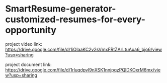 # SmartResume-generator-customized-resumes-for-every-opportunity

project video link:
     https://drive.google.com/file/d/1iOIaaKC2v2sVmxFRtZArLtuAua6_bjo6/view?usp=sharing

project document link:
      https://drive.google.com/file/d/1rluqdpvI9nXSK1nnjpqzPQlDKOxrM6mx/view?usp=sharing

